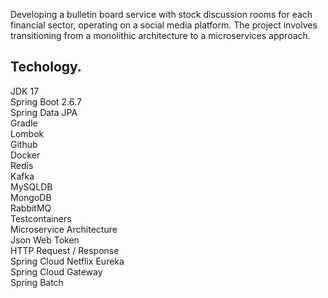 Developing a bulletin board service with stock discussion rooms for each financial sector, operating on a social media platform.
The project involves transitioning from a monolithic architecture to a microservices approach.

## Techology.
JDK 17   
Spring Boot 2.6.7   
Spring Data JPA   
Gradle      
Lombok      
Github      
Docker      
Redis    
Kafka   
MySQLDB   
MongoDB   
RabbitMQ      
Testcontainers    
Microservice Architecture   
Json Web Token   
HTTP Request / Response   
Spring Cloud Netflix Eureka   
Spring Cloud Gateway   
Spring Batch   
